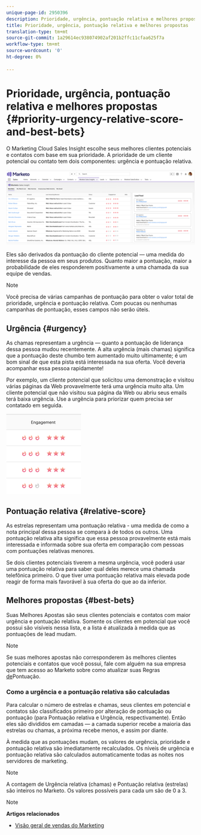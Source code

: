 ```yaml
---
unique-page-id: 2950396
description: Prioridade, urgência, pontuação relativa e melhores propostas - Documentos do Marketing - Documentação do produto
title: Prioridade, urgência, pontuação relativa e melhores propostas
translation-type: tm+mt
source-git-commit: 1a29614ec938074902af201b2ffc11cfaa625f7a
workflow-type: tm+mt
source-wordcount: '0'
ht-degree: 0%

---
```



# Prioridade, urgência, pontuação relativa e melhores propostas {#priority-urgency-relative-score-and-best-bets}

O Marketing Cloud Sales Insight escolhe seus melhores clientes potenciais e contatos com base em sua prioridade. A prioridade de um cliente potencial ou contato tem dois componentes: urgência e pontuação relativa.

![](assets/one.png)

Eles são derivados da pontuação do cliente potencial — uma medida do interesse da pessoa em seus produtos. Quanto maior a pontuação, maior a probabilidade de eles responderem positivamente a uma chamada da sua equipe de vendas.

>[!NOTE]
>
>Você precisa de várias campanhas de pontuação para obter o valor total de prioridade, urgência e pontuação relativa.  Com poucas ou nenhumas campanhas de pontuação, esses campos não serão úteis.

## Urgência {#urgency}

As chamas representam a urgência — quanto a pontuação de liderança dessa pessoa mudou recentemente. A alta urgência (mais chamas) significa que a pontuação deste chumbo tem aumentado muito ultimamente; é um bom sinal de que esta pista está interessada na sua oferta. Você deveria acompanhar essa pessoa rapidamente!

Por exemplo, um cliente potencial que solicitou uma demonstração e visitou várias páginas da Web provavelmente terá uma urgência muito alta. Um cliente potencial que não visitou sua página da Web ou abriu seus emails terá baixa urgência. Use a urgência para priorizar quem precisa ser contatado em seguida.

![](assets/two.png)

## Pontuação relativa {#relative-score}

As estrelas representam uma pontuação relativa - uma medida de como a nota principal dessa pessoa se compara à de todos os outros. Uma pontuação relativa alta significa que essa pessoa provavelmente está mais interessada e informada sobre sua oferta em comparação com pessoas com pontuações relativas menores.

Se dois clientes potenciais tiverem a mesma urgência, você poderá usar uma pontuação relativa para saber qual deles merece uma chamada telefônica primeiro. O que tiver uma pontuação relativa mais elevada pode reagir de forma mais favorável à sua oferta do que ao da inferior.

## Melhores propostas {#best-bets}

Suas Melhores Apostas são seus clientes potenciais e contatos com maior urgência e pontuação relativa. Somente os clientes em potencial que você possui são visíveis nessa lista, e a lista é atualizada à medida que as pontuações de lead mudam.

>[!NOTE]
>
>Se suas melhores apostas não corresponderem às melhores clientes potenciais e contatos que você possui, fale com alguém na sua empresa que tem acesso ao Marketo sobre como atualizar suas Regras [de](../../../../../getting-started/quick-wins/simple-scoring.md)Pontuação.

### Como a urgência e a pontuação relativa são calculadas

Para calcular o número de estrelas e chamas, seus clientes em potencial e contatos são classificados primeiro por alteração de pontuação ou pontuação (para Pontuação relativa e Urgência, respectivamente). Então eles são divididos em camadas — a camada superior recebe a maioria das estrelas ou chamas, a próxima recebe menos, e assim por diante.

À medida que as pontuações mudam, os valores de urgência, prioridade e pontuação relativa são imediatamente recalculados. Os níveis de urgência e pontuação relativa são calculados automaticamente todas as noites nos servidores de marketing.

>[!NOTE]
>
>A contagem de Urgência relativa (chamas) e Pontuação relativa (estrelas) são inteiros no Marketo. Os valores possíveis para cada um são de 0 a 3.

>[!NOTE]
>
>**Artigos relacionados**
>
>* [Visão geral de vendas do Marketing](http://docs.marketo.com/display/docs/marketo+sales+insight)

